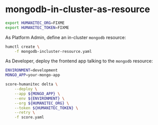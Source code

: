 # mongodb-in-cluster-as-resource

```bash
export HUMANITEC_ORG=FIXME
export HUMANITEC_TOKEN=FIXME
```

As Platform Admin, define an in-cluster `mongodb` resource:
```bash
humctl create \
    -f mongodb-incluster-resource.yaml
```

As Developer, deploy the frontend app talking to the `mongodb` resource:
```bash
ENVIRONMENT=development
MONGO_APP=your-mongo-app

score-humanitec delta \
    --deploy \
    --app ${MONGO_APP} \
    --env ${ENVIRONMENT} \
    --org ${HUMANITEC_ORG} \
    --token ${HUMANITEC_TOKEN} \
    --retry \
    -f score.yaml
```
